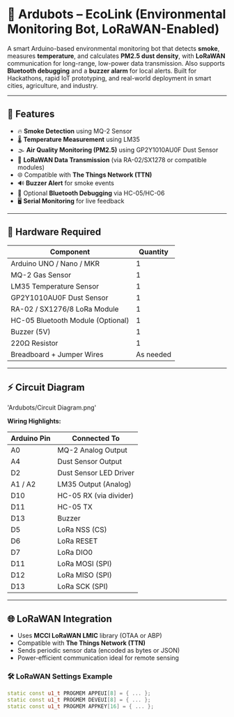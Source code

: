 # 🤖 Ardubots – EcoLink (Environmental Monitoring Bot, LoRaWAN-Enabled)

A smart Arduino-based environmental monitoring bot that detects **smoke**, measures **temperature**, and calculates **PM2.5 dust density**, with **LoRaWAN** communication for long-range, low-power data transmission. Also supports **Bluetooth debugging** and a **buzzer alarm** for local alerts. Built for Hackathons, rapid IoT prototyping, and real-world deployment in smart cities, agriculture, and industry.

---

## 🚀 Features

- 🔥 **Smoke Detection** using MQ-2 Sensor  
- 🌡️ **Temperature Measurement** using LM35  
- 🌫️ **Air Quality Monitoring (PM2.5)** using GP2Y1010AU0F Dust Sensor  
- 📡 **LoRaWAN Data Transmission** (via RA-02/SX1278 or compatible modules)  
- 🌐 Compatible with **The Things Network (TTN)**  
- 🔊 **Buzzer Alert** for smoke events  
- 📲 Optional **Bluetooth Debugging** via HC-05/HC-06  
- 🖥️ **Serial Monitoring** for live feedback

---

## 🧰 Hardware Required

| Component                    | Quantity |
|------------------------------|----------|
| Arduino UNO / Nano / MKR     | 1        |
| MQ-2 Gas Sensor              | 1        |
| LM35 Temperature Sensor      | 1        |
| GP2Y1010AU0F Dust Sensor     | 1        |
| RA-02 / SX1276/8 LoRa Module | 1        |
| HC-05 Bluetooth Module (Optional) | 1   |
| Buzzer (5V)                  | 1        |
| 220Ω Resistor                | 1        |
| Breadboard + Jumper Wires    | As needed |

---

## ⚡ Circuit Diagram

'Ardubots/Circuit Diagram.png'

**Wiring Highlights:**

| Arduino Pin | Connected To           |
|-------------|------------------------|
| A0          | MQ-2 Analog Output     |
| A4          | Dust Sensor Output     |
| D2          | Dust Sensor LED Driver |
| A1 / A2     | LM35 Output (Analog)   |
| D10         | HC-05 RX (via divider) |
| D11         | HC-05 TX               |
| D13         | Buzzer                 |
| D5          | LoRa NSS (CS)          |
| D6          | LoRa RESET             |
| D7          | LoRa DIO0              |
| D11         | LoRa MOSI (SPI)        |
| D12         | LoRa MISO (SPI)        |
| D13         | LoRa SCK (SPI)         |

---

## 🌐 LoRaWAN Integration

- Uses **MCCI LoRaWAN LMIC** library (OTAA or ABP)
- Compatible with **The Things Network (TTN)**
- Sends periodic sensor data (encoded as bytes or JSON)
- Power-efficient communication ideal for remote sensing

### 🛠 LoRaWAN Settings Example

```cpp
static const u1_t PROGMEM APPEUI[8] = { ... };
static const u1_t PROGMEM DEVEUI[8] = { ... };
static const u1_t PROGMEM APPKEY[16] = { ... };
